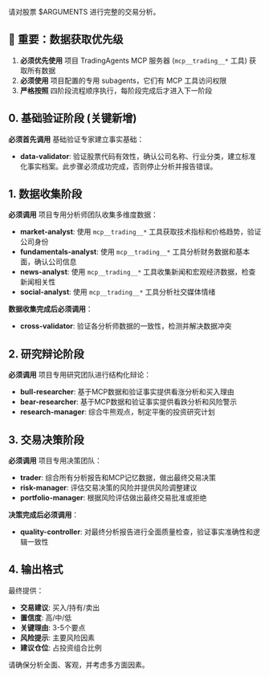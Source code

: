 请对股票 $ARGUMENTS 进行完整的交易分析。

## 🔧 重要：数据获取优先级
1. **必须优先使用** 项目 TradingAgents MCP 服务器 (`mcp__trading__*` 工具) 获取所有数据
2. **必须使用** 项目配置的专用 subagents，它们有 MCP 工具访问权限
3. **严格按照** 四阶段流程顺序执行，每阶段完成后才进入下一阶段

## 0. 基础验证阶段 (关键新增)
**必须首先调用** 基础验证专家建立事实基础：
- **data-validator**: 验证股票代码有效性，确认公司名称、行业分类，建立标准化事实档案。此步骤必须成功完成，否则停止分析并报告错误。

## 1. 数据收集阶段
**必须调用** 项目专用分析师团队收集多维度数据：
- **market-analyst**: 使用 `mcp__trading__*` 工具获取技术指标和价格趋势，验证公司身份
- **fundamentals-analyst**: 使用 `mcp__trading__*` 工具分析财务数据和基本面，确认公司信息
- **news-analyst**: 使用 `mcp__trading__*` 工具收集新闻和宏观经济数据，检查新闻相关性
- **social-analyst**: 使用 `mcp__trading__*` 工具分析社交媒体情绪

**数据收集完成后必须调用**：
- **cross-validator**: 验证各分析师数据的一致性，检测并解决数据冲突

## 2. 研究辩论阶段
**必须调用** 项目专用研究团队进行结构化辩论：
- **bull-researcher**: 基于MCP数据和验证事实提供看涨分析和买入理由
- **bear-researcher**: 基于MCP数据和验证事实提供看跌分析和风险警示
- **research-manager**: 综合牛熊观点，制定平衡的投资研究计划

## 3. 交易决策阶段  
**必须调用** 项目专用决策团队：
- **trader**: 综合所有分析报告和MCP记忆数据，做出最终交易决策
- **risk-manager**: 评估交易决策的风险并提供风险调整建议
- **portfolio-manager**: 根据风险评估做出最终交易批准或拒绝

**决策完成后必须调用**：
- **quality-controller**: 对最终分析报告进行全面质量检查，验证事实准确性和逻辑一致性

## 4. 输出格式
最终提供：
- **交易建议**: 买入/持有/卖出
- **置信度**: 高/中/低
- **关键理由**: 3-5个要点
- **风险提示**: 主要风险因素
- **建议仓位**: 占投资组合比例

请确保分析全面、客观，并考虑多方面因素。